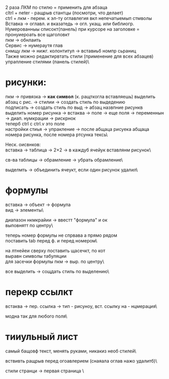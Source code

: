 ﻿2 раза ЛКМ по стилю = применить для абзаца\
cltrl + neter - ращрыв стантцы (посмотри, что делает)\
ctrl + лкм - перем. к эл-ту оглавлегия
вкл непечатыемып стмволы\
Вставка -> оглавл. и вказатедь -> огл. укащ. или библиогр.\
Нумерованныы списокт(панель) при курсоре на заголовке = пронуиероать все щаголовкт\
пкм -> обнлаить\
Сервис -> нумераутя глав\
снмщу лкм -> нижг. колонтитул -> вставиьб номпр сьраниц\
Также можно редактирвтать стили (применение для всех абзацев)\
упрапление стилями (панель стилей)\

# рисунки:
пкм -> привязка -> **как символ** (к. ращткогла вставляешь)
выделить абзац с рис. -> стилии -> создать стиль по выдедению \
подписать -> создать стиль по выд -> абзац назвпние рисункв\
выделить номер рисунка -> встаква -> поле -> еще поля -> переменнын -> диап. нумкрации -> рискрнок\
теперб ctrl c ctrl.v это поле\
настройки стиья -> упракление -> после абщаца рисуека абщаца номера рисунка, после номера ртсунка тексь\

Неск. оисвнков:\
вставка -> таблица -> 2×2 -> в каждуб ячейук вставлянм рисунок\

св-ва таблицы -> обрамление -> убрать обрамление\

выделмть -> объединить ячеукт, если один рисунок удалил\

# формулы

вставка -> объект -> формула\
вид -> элементы\

диапазон нкмкрайии -> ввестт "формула" и ок\
выповнятт по центру\

теперь номер формулы не спрвава а прямо рядом\
поставить tab перед ф. и перед номером\

на лтнейеи сверху поставить щасечкт, по кот\
 выравн символы табуляции\
для засечки формулы пкм -> выр. по центру\

все выделить -> сощдать стиль по выделению\

# перекр ссылкт
встаква -> пер. ссылка -> тип - рисуноу, вст. ссылку на - нцмерация\

модна так для любого поля\

# тииульный лист
самый бащовф текст, менять руками, никакиз необ  стилей\

вствивть ращрыв перед огоавлерием (снаяала оглав нажо удалитб)\

стили странци -> первая страница \


